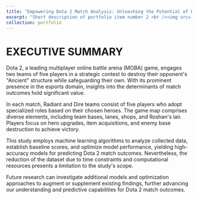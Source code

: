 ```yaml
---
title: "Empowering Dota 2 Match Analysis: Unleashing the Potential of LightGBM Machine Learning Techniques"
excerpt: "Short description of portfolio item number 2 <br /><img src='/images/dota2/1.png'>"
collection: portfolio
---
```


# EXECUTIVE SUMMARY

Dota 2, a leading multiplayer online battle arena (MOBA) game, engages two teams of five players in a strategic contest to destroy their opponent's "Ancient" structure while safeguarding their own. With its prominent presence in the esports domain, insights into the determinants of match outcomes hold significant value.

In each match, Radiant and Dire teams consist of five players who adopt specialized roles based on their chosen heroes. The game map comprises diverse elements, including team bases, lanes, shops, and Roshan's lair. Players focus on hero upgrades, item acquisitions, and enemy base destruction to achieve victory.

This study employs machine learning algorithms to analyze collected data, establish baseline scores, and optimize model performance, yielding high-accuracy models for predicting Dota 2 match outcomes. Nevertheless, the reduction of the dataset due to time constraints and computational resources presents a limitation to the study's scope.

Future research can investigate additional models and optimization approaches to augment or supplement existing findings, further advancing our understanding and predictive capabilities for Dota 2 match outcomes.